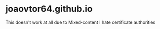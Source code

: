 # joaovtor64.github.io
This doesn't work at all due to Mixed-content
I hate certificate authorities 
